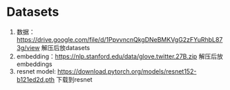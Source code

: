# Datasets
1. 数据：https://drive.google.com/file/d/1PpvvncnQkgDNeBMKVgG2zFYuRhbL873g/view 解压后放datasets
2. embedding：https://nlp.stanford.edu/data/glove.twitter.27B.zip 解压后放embeddings
3. resnet model: https://download.pytorch.org/models/resnet152-b121ed2d.pth 下载到resnet
